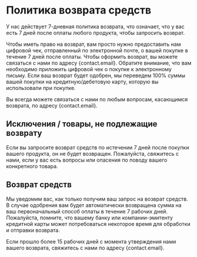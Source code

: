 # Политика возврата средств

У нас действует 7-дневная политика возврата, что означает, что у вас есть 7 дней после оплаты любого продукта, чтобы запросить возврат.

Чтобы иметь право на возврат, вам просто нужно предоставить нам цифровой чек, отправленный по электронной почте, о вашей покупке в течение 7 дней после оплаты. Чтобы оформить возврат, вы можете связаться с нами по адресу {contact.email}. Обратите внимание, что вам необходимо приложить цифровой чек о покупке к электронному письму. Если ваш возврат будет одобрен, мы переведем 100% суммы вашей покупки на кредитную/дебетовую карту, которую вы использовали при покупке.

Вы всегда можете связаться с нами по любым вопросам, касающимся возврата, по адресу {contact.email}.

## Исключения / товары, не подлежащие возврату

Если вы запросите возврат средств по истечении 7 дней после покупки вашего продукта, он не будет возвращен. Пожалуйста, свяжитесь с нами, если у вас есть вопросы или опасения по поводу вашего конкретного товара.

## Возврат средств

Мы уведомим вас, как только получим ваш запрос на возврат средств. В случае одобрения вам будет автоматически возвращена сумма на ваш первоначальный способ оплаты в течение 7 рабочих дней. Пожалуйста, помните, что вашему банку или компании-эмитенту кредитной карты может потребоваться некоторое время для обработки и отправки возврата.

Если прошло более 15 рабочих дней с момента утверждения нами вашего возврата, свяжитесь с нами по адресу {contact.email}.
